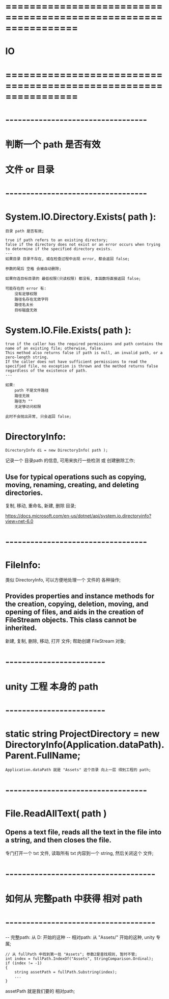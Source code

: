 # ================================================================ #
#                    IO
# ================================================================ #


# ---------------------------------- #
#   判断一个 path 是否有效
#      文件 or 目录
# ---------------------------------- #


# System.IO.Directory.Exists( path ):
    目录 path 是否有效;

    true if path refers to an existing directory; 
    false if the directory does not exist or an error occurs when trying to determine if the specified directory exists.
    ---
    如果目录 目录不存在, 或在检查过程中出现 error, 都会返回 false;

    参数的尾后 空格 会被自动删除;

    如果你连目标目录的 最低权限(只读权限) 都没有, 本函数将直接返回 false;

    可能存在的 error 有:
        没有足够权限
        路径名存在无效字符
        路径名太长
        目标磁盘无效

# System.IO.File.Exists( path ):
    true if the caller has the required permissions and path contains the name of an existing file; otherwise, false. 
    This method also returns false if path is null, an invalid path, or a zero-length string. 
    If the caller does not have sufficient permissions to read the specified file, no exception is thrown and the method returns false regardless of the existence of path.
    ---

    如果: 
        path 不是文件路径
        路径无效
        路径为 ""
        无足够访问权限
    
    此时不会抛出异常, 只会返回 false;



#  DirectoryInfo:

    DirectoryInfo di = new DirectoryInfo( path );

记录一个 目录path 的信息, 可用来执行一些检测 或 创建删除工作;

Use for typical operations such as copying, moving, renaming, creating, and deleting directories.
---
复制, 移动, 重命名, 新建, 删除 目录;


https://docs.microsoft.com/en-us/dotnet/api/system.io.directoryinfo?view=net-6.0




# ---------------------------------- #
#   FileInfo:
类似 DirectoryInfo, 可以方便地处理一个 文件的 各种操作;

Provides properties and instance methods for the creation, copying, deletion, moving, and opening of files, and aids in the creation of FileStream objects. This class cannot be inherited.
---
新建, 复制, 删除, 移动, 打开 文件; 帮助创建 FileStream 对象; 




# ------------------------ #
#   unity 工程 本身的 path
# ------------------------ #
# static string ProjectDirectory = new DirectoryInfo(Application.dataPath).Parent.FullName;

    Application.dataPath 就是 "Assets" 这个目录 向上一层 得到工程的 path;





# ---------------------------------- #
#  File.ReadAllText( path )

Opens a text file, reads all the text in the file into a string, and then closes the file.
---
专门打开一个 txt 文件, 读取所有 txt 内容到一个 string, 然后关闭这个 文件;




# ------------------------------------ #
#   如何从 完整path 中获得 相对 path
# ------------------------------------ #

-- 完整path: 从 D: 开始的这种
-- 相对path: 从 "Assets/" 开始的这种, unity 专属;

    // 从 fullPath 中找到第一处 "Assets"; 参数2是查找规则, 暂时不管;
    int index = fullPath.IndexOf("Assets", StringComparison.Ordinal);
    if (index != -1)
    {
        string assetPath = fullPath.Substring(index);
        ...
    }

assetPath 就是我们要的 相对path;














